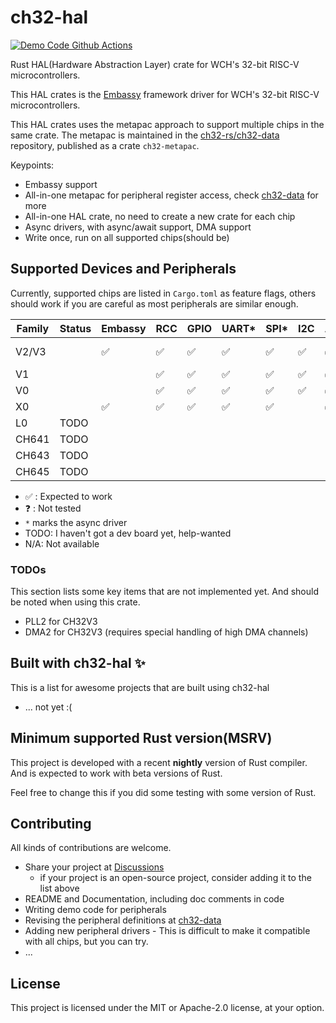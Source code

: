 # ch32-hal

[![Demo Code Github Actions][badge-actions]][actions-build]

[badge-actions]: https://img.shields.io/github/actions/workflow/status/ch32-rs/ch32-hal/build.yml?style=for-the-badge&label=Demo%20Code%20Build
[actions-build]: https://github.com/ch32-rs/ch32-hal/actions/workflows/build.yml

Rust HAL(Hardware Abstraction Layer) crate for WCH's 32-bit RISC-V microcontrollers.

This HAL crates is the [Embassy](https://github.com/embassy-rs/embassy) framework driver for WCH's 32-bit RISC-V microcontrollers.

This HAL crates uses the metapac approach to support multiple chips in the same crate.
The metapac is maintained in the [ch32-rs/ch32-data](https://github.com/ch32-rs/ch32-data) repository, published as a crate `ch32-metapac`.

Keypoints:

- Embassy support
- All-in-one metapac for peripheral register access, check [ch32-data](https://github.com/ch32-rs/ch32-data) for more
- All-in-one HAL crate, no need to create a new crate for each chip
- Async drivers, with async/await support, DMA support
- Write once, run on all supported chips(should be)

## Supported Devices and Peripherals

Currently, supported chips are listed in `Cargo.toml` as feature flags,
others should work if you are careful as most peripherals are similar enough.

| Family | Status | Embassy | RCC | GPIO | UART*| SPI*| I2C | ADC | Timer(PWM) | EXTI*| RTC | DMA*| Delay | Others |
|--------|--------|---------|-----|------|------|-----|-----|-----|------------|------|-----|-----|-------| ------ |
| V2/V3  |        | ✅      | ✅  | ✅   | ✅   | ✅  | ✅  | ✅  | ✅         | ✅   |     | ✅  |       | RNG, SDIO |
| V1     |        |         | ✅  | ✅   | ✅   | ✅  | ✅  | ✅  | ✅         |      |     |     | ✅    | |
| V0     |        |         | ✅  | ✅   | ✅   | ✅  | ✅  | ✅  | ✅         |      |     |     | ✅    | |
| X0     |        | ✅      | ✅  | ✅   | ✅   | ✅  |     | ✅  | ✅         | ✅   |     | ✅  |       | |
| L0     | TODO   |         |     |      |      |     |     |     |            |      |     |     |       | |
| CH641  | TODO   |         |     |      |      |     |     |     |            |      |     |     |       | |
| CH643  | TODO   |         |     |      |      |     |     |     |            |      |     |     |       | |
| CH645  | TODO   |         |     |      |      |     |     |     |            |      |     |     |       | |

- ✅ : Expected to work
- ❓ : Not tested
- `*` marks the async driver
- TODO: I haven't got a dev board yet, help-wanted
- N/A: Not available

### TODOs

This section lists some key items that are not implemented yet. And should be noted when using this crate.

- PLL2 for CH32V3
- DMA2 for CH32V3 (requires special handling of high DMA channels)

## Built with ch32-hal ✨

This is a list for awesome projects that are built using ch32-hal

- ... not yet :(

## Minimum supported Rust version(MSRV)

This project is developed with a recent **nightly** version of Rust compiler. And is expected to work with beta versions of Rust.

Feel free to change this if you did some testing with some version of Rust.

## Contributing

All kinds of contributions are welcome.

- Share your project at [Discussions](https://github.com/ch32-rs/ch32-hal/discussions)
  - if your project is an open-source project, consider adding it to the list above
- README and Documentation, including doc comments in code
- Writing demo code for peripherals
- Revising the peripheral definitions at [ch32-data](https://github.com/ch32-rs/ch32-data)
- Adding new peripheral drivers - This is difficult to make it compatible with all chips, but you can try.
- ...

## License

This project is licensed under the MIT or Apache-2.0 license, at your option.
